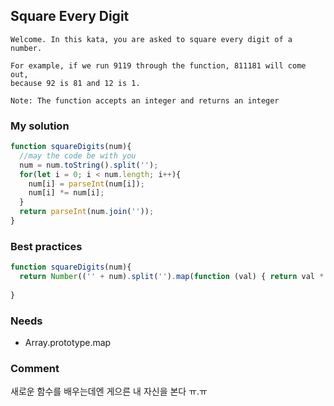 ## Square Every Digit

```
Welcome. In this kata, you are asked to square every digit of a number.

For example, if we run 9119 through the function, 811181 will come out, 
because 92 is 81 and 12 is 1.

Note: The function accepts an integer and returns an integer
```

### My solution
```js
function squareDigits(num){
  //may the code be with you
  num = num.toString().split('');
  for(let i = 0; i < num.length; i++){
    num[i] = parseInt(num[i]);
    num[i] *= num[i];
  }
  return parseInt(num.join(''));
}
```

### Best practices
```js
function squareDigits(num){
  return Number(('' + num).split('').map(function (val) { return val * val;}).join(''));
  
}
```

### Needs
- Array.prototype.map

### Comment
새로운 함수를 배우는데엔 게으른 내 자신을 본다 ㅠ.ㅠ